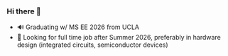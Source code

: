 ### Hi there 👋

- 🔊 Graduating w/ MS EE 2026 from UCLA
- 👯 Looking for full time job after Summer 2026, preferably in hardware design (integrated circuits, semiconductor devices)

